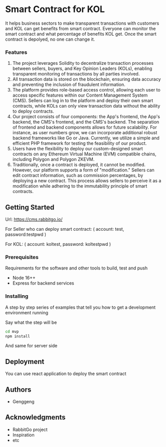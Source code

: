 # Smart Contract for KOL

It helps business sectors to make transparent transactions with customers and KOL can get benefits from smart contract. Everyone can monitor the smart contract and what percentage of benefits KOL get. Once the smart contract is depolyed, no one can change it.

### Features

1. The project leverages Solidity to decentralize transaction processes between sellers, buyers, and Key Opinion Leaders (KOLs), enabling transparent monitoring of transactions by all parties involved.
2. All transaction data is stored on the blockchain, ensuring data accuracy and preventing the inclusion of fraudulent information.
3. The platform provides role-based access control, allowing each user to access specific features within our Content Management System (CMS). Sellers can log in to the platform and deploy their own smart contracts, while KOLs can only view transaction data without the ability to deploy contracts.
4. Our project consists of four components: the App's frontend, the App's backend, the CMS's frontend, and the CMS's backend. The separation of frontend and backend components allows for future scalability. For instance, as user numbers grow, we can incorporate additional robust backend frameworks like Go or Java. Currently, we utilize a simple and efficient PHP framework for testing the feasibility of our product.
5. Users have the flexibility to deploy our custom-designed smart contracts on any Ethereum Virtual Machine (EVM) compatible chains, including Polygon and Polygon ZKEVM.
6. Traditionally, once a contract is deployed, it cannot be modified. However, our platform supports a form of "modification." Sellers can edit contract information, such as commission percentages, by deploying a new contract. This process allows sellers to perceive it as a modification while adhering to the immutability principle of smart contracts.

## Getting Started

Url: https://cms.rabbitgo.io/

For Seller who can deploy smart contract:  ( account: test, password:testpwd )

For KOL:  ( account: koltest, password: koltestpwd )

### Prerequisites

Requirements for the software and other tools to build, test and push 
- Node 16++
- Express for backend services

### Installing

A step by step series of examples that tell you how to get a development
environment running

Say what the step will be

```bash
cd mvp
npm install
```

And same for server side

## Deployment

You can use react application to deploy the smart contract

## Authors

  - Genggeng

## Acknowledgments

  - RabbitGo project
  - Inspiration
  - etc

